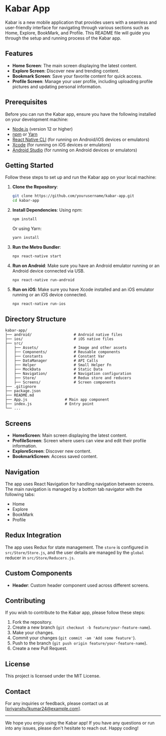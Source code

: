 # Kabar App

Kabar is a new mobile application that provides users with a seamless and user-friendly interface for navigating through various sections such as Home, Explore, BookMark, and Profile. This README file will guide you through the setup and running process of the Kabar app.

## Features

- **Home Screen**: The main screen displaying the latest content.
- **Explore Screen**: Discover new and trending content.
- **Bookmark Screen**: Save your favorite content for quick access.
- **Profile Screen**: Manage your user profile, including uploading profile pictures and updating personal information.

## Prerequisites

Before you can run the Kabar app, ensure you have the following installed on your development machine:

- [Node.js](https://nodejs.org/) (version 12 or higher)
- [npm](https://www.npmjs.com/) or [Yarn](https://yarnpkg.com/)
- [React Native CLI](https://reactnative.dev/docs/environment-setup) (for running on Android/iOS devices or emulators)
- [Xcode](https://developer.apple.com/xcode/) (for running on iOS devices or emulators)
- [Android Studio](https://developer.android.com/studio) (for running on Android devices or emulators)

## Getting Started

Follow these steps to set up and run the Kabar app on your local machine:

1. **Clone the Repository**:
   ```sh
   git clone https://github.com/yourusername/kabar-app.git
   cd kabar-app
   ```

2. **Install Dependencies**:
   Using npm:
   ```sh
   npm install
   ```
   Or using Yarn:
   ```sh
   yarn install
   ```

3. **Run the Metro Bundler**:
   ```sh
   npx react-native start
   ```

4. **Run on Android**:
   Make sure you have an Android emulator running or an Android device connected via USB.
   ```sh
   npx react-native run-android
   ```

5. **Run on iOS**:
   Make sure you have Xcode installed and an iOS emulator running or an iOS device connected.
   ```sh
   npx react-native run-ios
   ```

## Directory Structure

```
kabar-app/
├── android/                   # Android native files
├── ios/                       # iOS native files
├── src/
│   ├── Assets/                # Image and other assets
│   ├── Components/            # Reusable components
│   ├── Constants              # Constant Var
│   ├── DataManager            # API Calls
│   ├── Helper                 # Small Helper Fn
│   ├── MockData               # Static Data
│   ├── Navigation/            # Navigation configuration
│   ├── Store/                 # Redux store and reducers
│   ├── Screens/               # Screen components
├── .gitignore
├── package.json
├── README.md
├── App.js                 # Main app component
├── index.js               # Entry point
└── ...
```

## Screens

- **HomeScreen**: Main screen displaying the latest content.
- **ProfileScreen**: Screen where users can view and edit their profile information.
- **ExploreScreen**: Discover new content.
- **BookmarkScreen**: Access saved content.

## Navigation

The app uses React Navigation for handling navigation between screens. The main navigation is managed by a bottom tab navigator with the following tabs:

- Home
- Explore
- BookMark
- Profile

## Redux Integration

The app uses Redux for state management. The `store` is configured in `src/Store/Store.js`, and the user details are managed by the `global` reducer in `src/Store/Reducers.js`.

## Custom Components

- **Header**: Custom header component used across different screens.

## Contributing

If you wish to contribute to the Kabar app, please follow these steps:

1. Fork the repository.
2. Create a new branch (`git checkout -b feature/your-feature-name`).
3. Make your changes.
4. Commit your changes (`git commit -am 'Add some feature'`).
5. Push to the branch (`git push origin feature/your-feature-name`).
6. Create a new Pull Request.

## License

This project is licensed under the MIT License.

## Contact

For any inquiries or feedback, please contact us at [priyanshu1kumar24@example.com].

---

We hope you enjoy using the Kabar app! If you have any questions or run into any issues, please don't hesitate to reach out. Happy coding!
